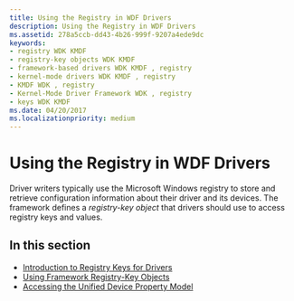 ```yaml
---
title: Using the Registry in WDF Drivers
description: Using the Registry in WDF Drivers
ms.assetid: 278a5ccb-dd43-4b26-999f-9207a4ede9dc
keywords:
- registry WDK KMDF
- registry-key objects WDK KMDF
- framework-based drivers WDK KMDF , registry
- kernel-mode drivers WDK KMDF , registry
- KMDF WDK , registry
- Kernel-Mode Driver Framework WDK , registry
- keys WDK KMDF
ms.date: 04/20/2017
ms.localizationpriority: medium
---
```


# Using the Registry in WDF Drivers


Driver writers typically use the Microsoft Windows registry to store and retrieve configuration information about their driver and its devices. The framework defines a *registry-key object* that drivers should use to access registry keys and values.

## In this section


-   [Introduction to Registry Keys for Drivers](introduction-to-registry-keys-for-drivers.md)
-   [Using Framework Registry-Key Objects](using-framework-registry-key-objects.md)
-   [Accessing the Unified Device Property Model](accessing-the-unified-device-property-model.md)

 

 





